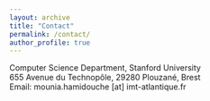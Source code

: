 ```yaml
---
layout: archive
title: "Contact"
permalink: /contact/
author_profile: true
---
```

Computer Science Department, Stanford University<br>
655 Avenue du Technopôle, 29280 Plouzané, Brest<br>
Email: mounia.hamidouche [at] imt-atlantique.fr

